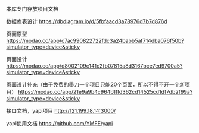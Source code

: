 本库专门存放项目文档

数据库表设计 https://dbdiagram.io/d/5fbfaacd3a78976d7b7d876d

页面原型 https://modao.cc/app/c7ac990822722fdc3a24babb5af714dba076f50b?simulator_type=device&sticky

页面设计 https://modao.cc/app/d8002109c141c2fb07815a8d3167bce7ed9700a5?simulator_type=device&sticky

页面设计补充（由于免费的墨刀一个项目只能20个页面，所以不得不开一个新项目） https://modao.cc/app/21e9a9b4c964b1ffd362cd14525cd1df7db2f99a?simulator_type=device&sticky

接口文档，yapi项目 http://121.199.18.14:3000/

yapi使用文档 https://github.com/YMFE/yapi
